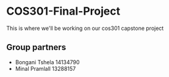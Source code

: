 # COS301-Final-Project
This is where we'll be working on our cos301 capstone project

## Group partners
* Bongani Tshela 14134790
* Minal Pramlall 13288157
